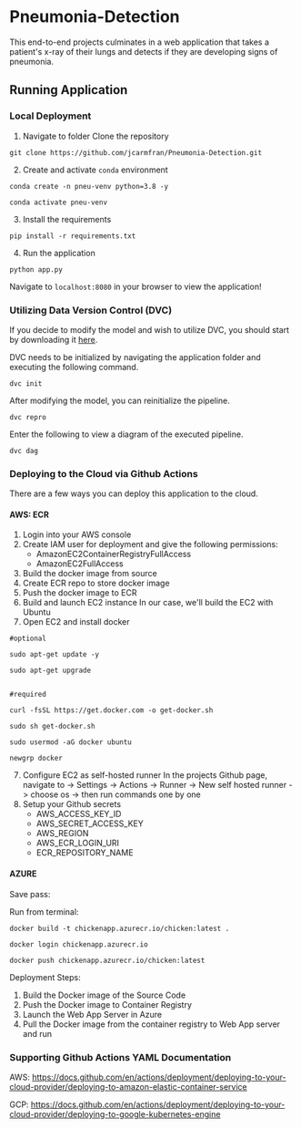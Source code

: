 # Pneumonia-Detection
This end-to-end projects culminates in a web application that takes a patient's x-ray of their lungs and detects if they are developing signs of pneumonia. 

## Running Application
### Local Deployment
1. Navigate to folder Clone the repository

```
git clone https://github.com/jcarmfran/Pneumonia-Detection.git
```

2. Create and activate `conda` environment 

```
conda create -n pneu-venv python=3.8 -y
```
```
conda activate pneu-venv
```

3. Install the requirements

```
pip install -r requirements.txt
```

4. Run the application
```
python app.py
```

Navigate to `localhost:8080` in your browser to view the application!

### Utilizing Data Version Control (DVC)
If you decide to modify the model and wish to utilize DVC, you should start by downloading it [here](https://dvc.org). 

DVC needs to be initialized by navigating the application folder and executing the following command.

```
dvc init
```

After modifying the model, you can reinitialize the pipeline.

```
dvc repro
```

Enter the following to view a diagram of the executed pipeline.

```
dvc dag
```

### Deploying to the Cloud via Github Actions
There are a few ways you can deploy this application to the cloud.

#### AWS: ECR
1. Login into your AWS console
2. Create IAM user for deployment and give the following permissions:
    - AmazonEC2ContainerRegistryFullAccess
    - AmazonEC2FullAccess
3. Build the docker image from source
4. Create ECR repo to store docker image
5. Push the docker image to ECR
6. Build and launch EC2 instance
    In our case, we'll build the EC2 with Ubuntu
7. Open EC2 and install docker
```
#optional

sudo apt-get update -y

sudo apt-get upgrade


#required

curl -fsSL https://get.docker.com -o get-docker.sh

sudo sh get-docker.sh

sudo usermod -aG docker ubuntu

newgrp docker
```
7. Configure EC2 as self-hosted runner
    In the projects Github page, navigate to 
    -> Settings 
    -> Actions 
    -> Runner 
    -> New self hosted runner 
    -> choose os 
    -> then run commands one by one
8. Setup your Github secrets
    - AWS_ACCESS_KEY_ID
    - AWS_SECRET_ACCESS_KEY
    - AWS_REGION
    - AWS_ECR_LOGIN_URI
    - ECR_REPOSITORY_NAME

#### AZURE
Save pass:

Run from terminal:
```
docker build -t chickenapp.azurecr.io/chicken:latest .
```
```
docker login chickenapp.azurecr.io
```
```
docker push chickenapp.azurecr.io/chicken:latest
```
Deployment Steps:
1. Build the Docker image of the Source Code
2. Push the Docker image to Container Registry
3. Launch the Web App Server in Azure
4. Pull the Docker image from the container registry to Web App server and run

### Supporting Github Actions YAML Documentation
AWS: 
    https://docs.github.com/en/actions/deployment/deploying-to-your-cloud-provider/deploying-to-amazon-elastic-container-service

GCP:
    https://docs.github.com/en/actions/deployment/deploying-to-your-cloud-provider/deploying-to-google-kubernetes-engine